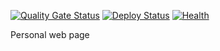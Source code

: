 [![Quality Gate Status](https://sonarcloud.io/api/project_badges/measure?project=Tsingis_tsingis.github.io&metric=alert_status)](https://sonarcloud.io/summary/new_code?id=Tsingis_tsingis.github.io) [![Deploy Status](https://github.com/tsingis/tsingis.github.io/actions/workflows/deploy.yml/badge.svg)](https://github.com/tsingis/tsingis.github.io/actions/workflows/deploy.yml) [![Health](https://github.com/tsingis/tsingis.github.io/actions/workflows/health.yml/badge.svg)](https://github.com/tsingis/tsingis.github.io/actions/workflows/health.yml)

Personal web page
